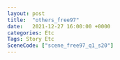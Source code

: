 ```yaml
---
layout: post
title:  "others_free97"
date:   2021-12-27 16:00:00 +0000
categories: Etc
Tags: Story Etc
SceneCode: ["scene_free97_q1_s20"]
---
```


